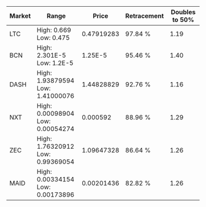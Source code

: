 | Market | Range | Price| Retracement | Doubles to 50% |
| --- | --- | --- | --- | --- |
| LTC | High: 0.669<br />Low: 0.475 | 0.47919283 | 97.84 % | 1.19 |
| BCN | High: 2.301E-5<br />Low: 1.2E-5 | 1.25E-5 | 95.46 % | 1.40 |
| DASH | High: 1.93879594<br />Low: 1.41000076 | 1.44828829 | 92.76 % | 1.16 |
| NXT | High: 0.00098904<br />Low: 0.00054274 | 0.000592 | 88.96 % | 1.29 |
| ZEC | High: 1.76320912<br />Low: 0.99369054 | 1.09647328 | 86.64 % | 1.26 |
| MAID | High: 0.00334154<br />Low: 0.00173896 | 0.00201436 | 82.82 % | 1.26 |
